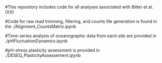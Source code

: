 #This repository includes code for all analyses associated with Bitter et al. (XX)

#Code for raw read trimming, filtering, and counts file generation is found in the ./Alignment_CountsMatrix.ipynb


#Time-series analysis of oceanographic data from each site are provided in ./pHFluctuationDynamics.ipynb

#pH-stress plasticity assessment is provided in ./DESEQ_PlasticityAssessement.ipynb
